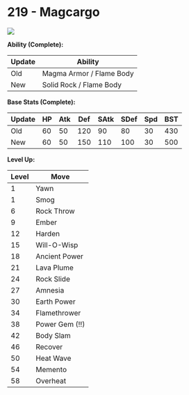 # 219 - Magcargo
![][219]

**Ability (Complete):**

Update | Ability
---    | ---
Old    | Magma Armor / Flame Body
New    | Solid Rock / Flame Body

**Base Stats (Complete):**

Update | HP | Atk | Def | SAtk | SDef | Spd | BST
---    | ---| --- | --- | ---  | ---  | --- | ---
Old    | 60 |  50 |  120 |  90  |  80  |  30  |  430
New    | 60 |  50 |  150 |  110  |  100  |  30  |  500

**Level Up:**

Level | Move
---   | ---
  1   | Yawn
  1   | Smog
  6   | Rock Throw
  9   | Ember
 12   | Harden
 15   | Will-O-Wisp
 18   | Ancient Power
 21   | Lava Plume
 24   | Rock Slide
 27   | Amnesia
 30   | Earth Power
 34   | Flamethrower
 38   | Power Gem (!!)
 42   | Body Slam
 46   | Recover
 50   | Heat Wave
 54   | Memento
 58   | Overheat



[219]: /img/pokemon/219.png
